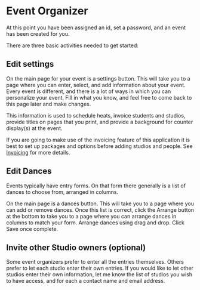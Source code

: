 # Event Organizer

At this point you have been assigned an id, set a password, and an event has been created for you.

There are three basic activities needed to get started:

<a id="settings"></a>

## Edit settings

On the main page for your event is a settings button.  This will take you to a page where you can enter, select, and add information about your event.  Every event is different, and there is a lot of ways in which you can personalize your event.  Fill in what you know, and feel free to come back to this page later and make changes.

This information is used to schedule heats, invoice students and studios, provide titles on pages that you print, and provide a background for counter display(s) at the event.

If you are going to make use of the invoicing feature of this application it is best to set up packages and options before adding studios and people.  See [Invoicing](./Invoicing) for more details.

<a id="dances"></a>

## Edit Dances

Events typically have entry forms.  On that form there generally is a list of dances to choose from, arranged in columns.

On the main page is a dances button.  This will take you to a page where you can add or remove dances.  Once this list is correct, click the Arrange button at the bottom to take you to a page where you can arrange dances in columns to match your form.  Arrange dances using drag and drop.  Click Save once complete.

<a id="invite"></a>

## Invite other Studio owners (optional)

Some event organizers prefer to enter all the entries themselves.  Others prefer to let each studio enter their own entries.  If you would like to let other studios enter their own information, let me know the list of studios you wish to have access, and for each a contact name and email address.
